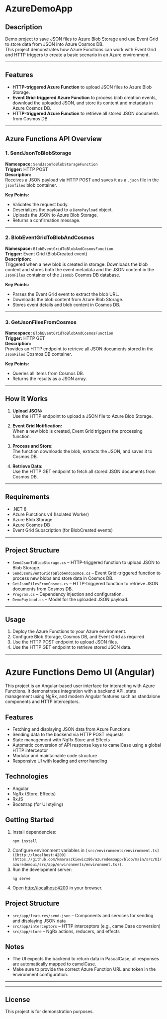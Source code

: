 # AzureDemoApp

## Description

Demo project to save JSON files to Azure Blob Storage and use Event Grid to store data from JSON into Azure Cosmos DB.  
This project demonstrates how Azure Functions can work with Event Grid and HTTP triggers to create a basic scenario in an Azure environment.

---

## Features

- **HTTP-triggered Azure Function** to upload JSON files to Azure Blob Storage.
- **Event Grid-triggered Azure Function** to process blob creation events, download the uploaded JSON, and store its content and metadata in Azure Cosmos DB.
- **HTTP-triggered Azure Function** to retrieve all stored JSON documents from Cosmos DB.

---

## Azure Functions API Overview

### 1. SendJsonToBlobStorage

**Namespace:** `SendJsonToBlobStorageFunction`  
**Trigger:** HTTP POST  
**Description:**  
Receives a JSON payload via HTTP POST and saves it as a `.json` file in the `jsonfiles` blob container.

**Key Points:**
- Validates the request body.
- Deserializes the payload to a `DemoPayload` object.
- Uploads the JSON to Azure Blob Storage.
- Returns a confirmation message.

---

### 2. BlobEventGridToBlobAndCosmos

**Namespace:** `BlobEventGridToBlobAndCosmosFunction`  
**Trigger:** Event Grid (BlobCreated event)  
**Description:**  
Triggered when a new blob is created in storage. Downloads the blob content and stores both the event metadata and the JSON content in the `JsonFiles` container of the `JsonDb` Cosmos DB database.

**Key Points:**
- Parses the Event Grid event to extract the blob URL.
- Downloads the blob content from Azure Blob Storage.
- Stores event details and blob content in Cosmos DB.

---

### 3. GetJsonFilesFromCosmos

**Namespace:** `BlobEventGridToBlobAndCosmosFunction`  
**Trigger:** HTTP GET  
**Description:**  
Provides an HTTP endpoint to retrieve all JSON documents stored in the `JsonFiles` Cosmos DB container.

**Key Points:**
- Queries all items from Cosmos DB.
- Returns the results as a JSON array.

---

## How It Works

1. **Upload JSON:**  
   Use the HTTP endpoint to upload a JSON file to Azure Blob Storage.

2. **Event Grid Notification:**  
   When a new blob is created, Event Grid triggers the processing function.

3. **Process and Store:**  
   The function downloads the blob, extracts the JSON, and saves it to Cosmos DB.

4. **Retrieve Data:**  
   Use the HTTP GET endpoint to fetch all stored JSON documents from Cosmos DB.

---

## Requirements

- .NET 8
- Azure Functions v4 (Isolated Worker)
- Azure Blob Storage
- Azure Cosmos DB
- Event Grid Subscription (for BlobCreated events)

---

## Project Structure

- `SendJsonToBlobStorage.cs` – HTTP-triggered function to upload JSON to Blob Storage.
- `SendJsonEventGridToBlobAndCosmos.cs` – Event Grid-triggered function to process new blobs and store data in Cosmos DB.
- `GetJsonFilesFromCosmos.cs` – HTTP-triggered function to retrieve JSON documents from Cosmos DB.
- `Program.cs` – Dependency injection and configuration.
- `DemoPayload.cs` – Model for the uploaded JSON payload.

---

## Usage

1. Deploy the Azure Functions to your Azure environment.
2. Configure Blob Storage, Cosmos DB, and Event Grid as required.
3. Use the HTTP POST endpoint to upload JSON files.
4. Use the HTTP GET endpoint to retrieve stored JSON data.

---

# Azure Functions Demo UI (Angular)

This project is an Angular-based user interface for interacting with Azure Functions. It demonstrates integration with a backend API, state management using NgRx, and modern Angular features such as standalone components and HTTP interceptors.

## Features

- Fetching and displaying JSON data from Azure Functions
- Sending data to the backend via HTTP POST requests
- State management with NgRx Store and Effects
- Automatic conversion of API response keys to camelCase using a global HTTP interceptor
- Modular and maintainable code structure
- Responsive UI with loading and error handling

## Technologies

- Angular
- NgRx (Store, Effects)
- RxJS
- Bootstrap (for UI styling)

## Getting Started

1. Install dependencies:
   ```
   npm install
   ```
2. Configure environment variables in `[src/environments/environment.ts]([http://localhost:4200](https://github.com/kmaraszkiewicz86/azuredemoapp/blob/main/src/UI/azuredemoui/src/app/environments/environment.ts))`.
3. Run the development server:
   ```
   ng serve
   ```
4. Open [http://localhost:4200](http://localhost:4200) in your browser.

## Project Structure

- `src/app/features/send-json` – Components and services for sending and displaying JSON data
- `src/app/interceptors` – HTTP interceptors (e.g., camelCase conversion)
- `src/app/store` – NgRx actions, reducers, and effects

## Notes

- The UI expects the backend to return data in PascalCase; all responses are automatically mapped to camelCase.
- Make sure to provide the correct Azure Function URL and token in the environment configuration.

---

---

## License

This project is for demonstration purposes.
